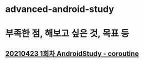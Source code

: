 # advanced-android-study

# 부족한 점, 해보고 싶은 것, 목표 등
## [20210423 1회차 AndroidStudy - coroutine](https://github.com/leeHana21/Android_study/blob/main/kotlin_coroutine_organize.md)

